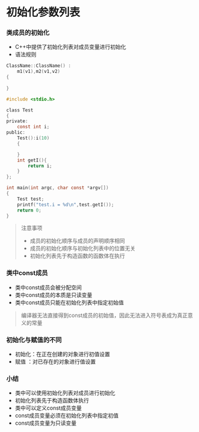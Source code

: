 <!--
 * @Author: your name
 * @Date: 2021-10-12 08:27:59
 * @LastEditTime: 2021-10-12 11:09:49
 * @LastEditors: Please set LastEditors
 * @Description: In User Settings Edit
 * @FilePath: /WorkSpace/C++/09类与对象/13初始化参数列表.md
-->

# 初始化参数列表

### 类成员的初始化

- C++中提供了初始化列表对成员变量进行初始化
- 语法规则
```C
ClassName::ClassName() :
    m1(v1),m2(v1,v2)
{
    
}
```

```C
#include <stdio.h>

class Test
{
private:
    const int i;
public:
    Test():i(10)
    {

    }
    int getI(){
        return i;
    }
};

int main(int argc, char const *argv[])
{
    Test test;
    printf("test.i = %d\n",test.getI());
    return 0;
}
```

> 注意事项
> - 成员的初始化顺序与成员的声明顺序相同
> - 成员的初始化顺序与初始化列表中的位置无关
> - 初始化列表先于构造函数的函数体在执行

### 类中const成员

- 类中const成员会被分配空间
- 类中const成员的本质是只读变量
- 类中const成员只能在初始化列表中指定初始值

> 编译器无法直接得到const成员的初始值，因此无法进入符号表成为真正意义的常量

### 初始化与赋值的不同

- 初始化：在正在创建的对象进行初值设置
- 赋值  ：对已存在的对象进行值设置

### 小结

- 类中可以使用初始化列表对成员进行初始化
- 初始化列表先于构造函数体执行
- 类中可以定义const成员变量
- const成员变量必须在初始化列表中指定初值
- const成员变量为只读变量

